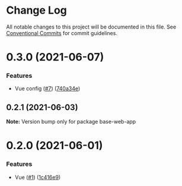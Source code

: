 # Change Log

All notable changes to this project will be documented in this file.
See [Conventional Commits](https://conventionalcommits.org) for commit guidelines.

# 0.3.0 (2021-06-07)


### Features

* Vue config ([#7](https://github.com/JosemaPereira/vue-lerna-base/issues/7)) ([740a34e](https://github.com/JosemaPereira/vue-lerna-base/commit/740a34e513203a2e2fd2eb15c5c7e6aacbe63ed2))





## 0.2.1 (2021-06-03)

**Note:** Version bump only for package base-web-app





# 0.2.0 (2021-06-01)


### Features

* Vue ([#1](https://github.com/JosemaPereira/vue-lerna-base/issues/1)) ([1c416e9](https://github.com/JosemaPereira/vue-lerna-base/commit/1c416e9c60925dc5fb192cb1d63acdab95b6893a))
